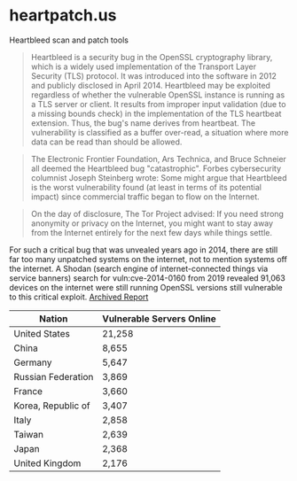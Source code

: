 # heartpatch.us

Heartbleed scan and patch tools

>Heartbleed is a security bug in the OpenSSL cryptography library, which is a widely used implementation of the Transport Layer Security (TLS) protocol. It was introduced into the software in 2012 and publicly disclosed in April 2014. Heartbleed may be exploited regardless of whether the vulnerable OpenSSL instance is running as a TLS server or client. It results from improper input validation (due to a missing bounds check) in the implementation of the TLS heartbeat extension. Thus, the bug's name derives from heartbeat. The vulnerability is classified as a buffer over-read, a situation where more data can be read than should be allowed.

>The Electronic Frontier Foundation, Ars Technica, and Bruce Schneier all deemed the Heartbleed bug "catastrophic". Forbes cybersecurity columnist Joseph Steinberg wrote:
Some might argue that Heartbleed is the worst vulnerability found (at least in terms of its potential impact) since commercial traffic began to flow on the Internet.

>On the day of disclosure, The Tor Project advised:
If you need strong anonymity or privacy on the Internet, you might want to stay away from the Internet entirely for the next few days while things settle.

For such a critical bug that was unvealed years ago in 2014, there are still far too many unpatched systems on the internet, not to mention systems off the internet. A Shodan (search engine of internet-connected things via service banners) search for vuln:cve-2014-0160 from 2019 revealed 91,063 devices on the internet were still running OpenSSL versions still vulnerable to this critical exploit. [Archived Report](https://web.archive.org/web/20190711082042/https://www.shodan.io/report/0Wew7Zq7)

|Nation|Vulnerable Servers Online  |
|-|-|
|United States | 21,258 |
|China|8,655|
|Germany|5,647|
|Russian Federation|3,869|
|France|3,660|
|Korea, Republic of|3,407|
|Italy|2,858|
|Taiwan|2,639|
|Japan|2,368|
|United Kingdom|2,176|
